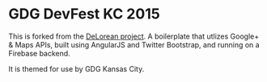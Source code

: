GDG DevFest KC 2015
===========================

This is forked from the [DeLorean project](https://github.com/neojato/DeLorean). A boilerplate that utlizes Google+ & Maps APIs, built using AngularJS and Twitter Bootstrap, and running on a Firebase backend.

It is themed for use by GDG Kansas City.

